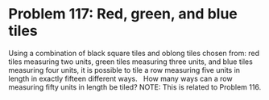 # Problem 117: Red, green, and blue tiles
Using a combination of black square tiles and oblong tiles chosen from:
red tiles measuring two units, green tiles measuring three units, and
blue tiles measuring four units, it is possible to tile a row measuring
five units in length in exactly fifteen different ways.   How many ways
can a row measuring fifty units in length be tiled? NOTE: This is
related to Problem 116.
